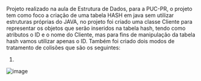 Projeto realizado na aula de Estrutura de Dados, para a PUC-PR, o projeto tem como foco a criação de uma tabela HASH em java sem utilizar estruturas próprias do JAVA, no projeto foi criado
uma classe Cliente para representar os objetos que serão inseridos na tabela hash, tendo como atributos o ID e o nome do Cliente, mas para fins de manipulação da tabela hash vamos utilizar 
apenas o ID. Também foi criado dois modos de tratamento de colisões que são os seguintes:

1) 
![image](https://github.com/diogonegrelli/TabelaHash/assets/85641230/3f83bf7d-698f-47ea-b1d0-67988f129763)
